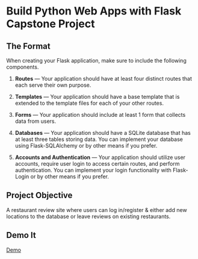 # Build Python Web Apps with Flask Capstone Project

## The Format
When creating your Flask application, make sure to include the following components.

1. **Routes** — Your application should have at least four distinct routes that each serve their own purpose.

2. **Templates** — Your application should have a base template that is extended to the template files for each of your other routes.

3. **Forms** — Your application should include at least 1 form that collects data from users.

4. **Databases** — Your application should have a SQLite database that has at least three tables storing data. You can implement your database using Flask-SQLAlchemy or by other means if you prefer.

5. **Accounts and Authentication** — Your application should utilize user accounts, require user login to access certain routes, and perform authentication. You can implement your login functionality with Flask-Login or by other means if you prefer.


## Project Objective
A restaurant review site where users can log in/register & either add new locations to the database or leave reviews on existing restaurants.

## Demo It
[Demo](https://murmuring-ocean-09139.herokuapp.com/)